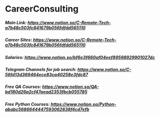 # CareerConsulting

#####   Main Link: https://www.notion.so/C-Remote-Tech-a7b48c503fc841679b056fdfdd565110
#####   Career Sites:  https://www.notion.so/C-Remote-Tech-a7b48c503fc841679b056fdfdd565110
#####   Salaries:  https://www.notion.so/bf6e3f660af04eef89598929901027dc
#####   Telegram Channels for job search:   https://www.notion.so/C-56fd13d369464ece83ca40258e3fdc87
#####   Free QA Courses:  https://www.notion.so/QA-bd180d26a2cf47aead2353fbcb055785
#####   Free Python Courses:   https://www.notion.so/Python-ababc5686644447593062638f4cd7efb
